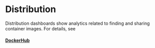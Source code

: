 # Distribution

Distribution dashboards show analytics related to finding and sharing container images. For details, see

#### [DockerHub](dockerhub.md)


